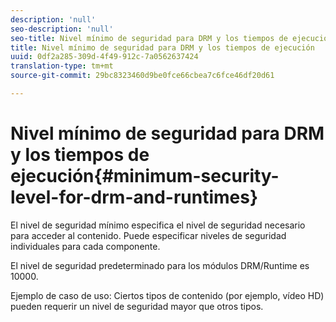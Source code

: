 ```yaml
---
description: 'null'
seo-description: 'null'
seo-title: Nivel mínimo de seguridad para DRM y los tiempos de ejecución
title: Nivel mínimo de seguridad para DRM y los tiempos de ejecución
uuid: 0df2a285-309d-4f49-912c-7a0562637424
translation-type: tm+mt
source-git-commit: 29bc8323460d9be0fce66cbea7c6fce46df20d61

---
```



# Nivel mínimo de seguridad para DRM y los tiempos de ejecución{#minimum-security-level-for-drm-and-runtimes}

El nivel de seguridad mínimo especifica el nivel de seguridad necesario para acceder al contenido. Puede especificar niveles de seguridad individuales para cada componente.

El nivel de seguridad predeterminado para los módulos DRM/Runtime es 10000.

Ejemplo de caso de uso: Ciertos tipos de contenido (por ejemplo, vídeo HD) pueden requerir un nivel de seguridad mayor que otros tipos.
